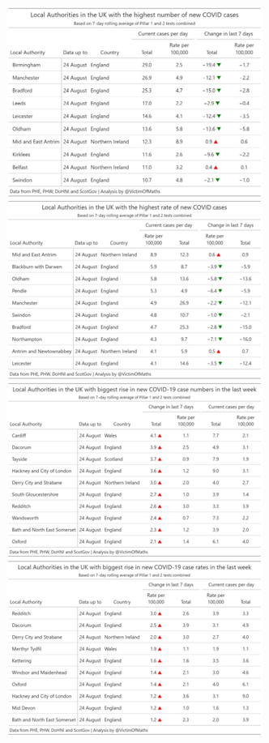 ![Areas with the highest numbers of new confirmed COVID-19 cases in the past week](https://github.com/VictimOfMaths/COVID_LA_Plots/blob/master/casetable.png)
![Areas with the highest rates of new confirmed COVID-19 cases in the past week](https://github.com/VictimOfMaths/COVID_LA_Plots/blob/master/ratetable.png)
![Areas with the biggest rise in the number of new confirmed COVID-19 cases in the past week](https://github.com/VictimOfMaths/COVID_LA_Plots/blob/master/casechangetable.png)
![Areas with the rise in the rate of new confirmed COVID-19 cases in the past week](https://github.com/VictimOfMaths/COVID_LA_Plots/blob/master/ratechangetable.png)
